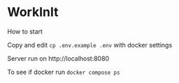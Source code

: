 # WorkInIt

How to start

Copy and edit `cp .env.example .env` with docker settings

Server run on http://localhost:8080

To see if docker run `docker compose ps`